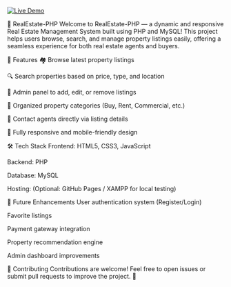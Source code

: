 [![Live Demo](https://img.shields.io/badge/Visit-Live--Demo-orange?style=for-the-badge&logo=appveyor)](https://https://github.com/Shafiya24karam/RealEstate-PHP)


🏡 RealEstate-PHP
Welcome to RealEstate-PHP — a dynamic and responsive Real Estate Management System built using PHP and MySQL!
This project helps users browse, search, and manage property listings easily, offering a seamless experience for both real estate agents and buyers.

🚀 Features
🏘️ Browse latest property listings

🔍 Search properties based on price, type, and location

📝 Admin panel to add, edit, or remove listings

📂 Organized property categories (Buy, Rent, Commercial, etc.)

💬 Contact agents directly via listing details

📱 Fully responsive and mobile-friendly design

🛠️ Tech Stack
Frontend: HTML5, CSS3, JavaScript

Backend: PHP

Database: MySQL

Hosting: (Optional: GitHub Pages / XAMPP for local testing)

🎯 Future Enhancements
User authentication system (Register/Login)

Favorite listings

Payment gateway integration

Property recommendation engine

Admin dashboard improvements

🙌 Contributing
Contributions are welcome! Feel free to open issues or submit pull requests to improve the project. 💬

